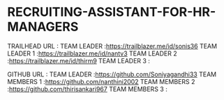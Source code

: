 # RECRUITING-ASSISTANT-FOR-HR-MANAGERS
TRAILHEAD URL : 
TEAM LEADER :https://trailblazer.me/id/sonis36
TEAM LEADER 1 :https://trailblazer.me/id/nantv3
TEAM LEADER 2 :https://trailblazer.me/id/thirm9
TEAM LEADER 3 :


GITHUB URL :
TEAM LEADER :https://github.com/Soniyagandhi33
TEAM MEMBERS 1 :https://github.com/nanthini2002
TEAM MEMBERS 2 :https://github.com/thirisankari967
TEAM MEMBERS 3 :
